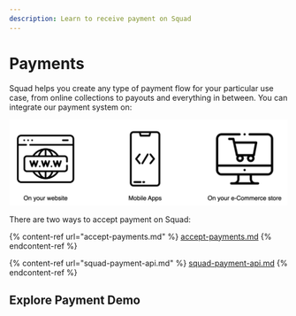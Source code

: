 ```yaml
---
description: Learn to receive payment on Squad
---
```


# Payments

Squad helps you create any type of payment flow for your particular use case, from online collections to payouts and everything in between. You can integrate our payment system on:

![](../.gitbook/assets/screen-shot-2021-08-04-at-12.25.38-pm.png)

There are two ways to accept payment on Squad:

{% content-ref url="accept-payments.md" %}
[accept-payments.md](accept-payments.md)
{% endcontent-ref %}

{% content-ref url="squad-payment-api.md" %}
[squad-payment-api.md](squad-payment-api.md)
{% endcontent-ref %}



## Explore Payment Demo
